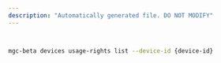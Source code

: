 ```yaml
---
description: "Automatically generated file. DO NOT MODIFY"
---
```


```bash


mgc-beta devices usage-rights list --device-id {device-id}

```